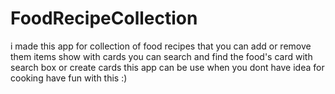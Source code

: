 # FoodRecipeCollection
i made this app for collection of food recipes that you can add or remove them 
items show with cards 
you can search and find the food's card with search box or create cards
this app can be use when you dont have idea for cooking 
have fun with this :)

